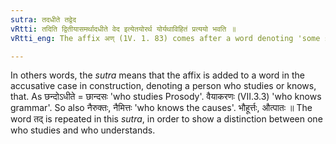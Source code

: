 ```yaml
---
sutra: तदधीते तद्वेद
vRtti: तदिति द्वितीयासमर्थादधीते वेद इत्येतयोरर्थ योर्यथाविहितं प्रत्ययो भवति ॥
vRtti_eng: The affix अण् (1V. 1. 83) comes after a word denoting 'some subject of study', in the sense of 'who has studied that or who understands that'.

---
```

In others words, the _sutra_ means that the affix is added to a word in the accusative case in construction, denoting a person who studies or knows, that. As छन्दोऽधीते = छान्दसः 'who studies Prosody'. वैयाकरणः (VII.3.3) 'who knows grammar'. So also नैरुक्तः, नैमित्तः 'who knows the causes'. भौहूर्त्तः, औत्पातः ॥ The word तद् is repeated in this _sutra_, in order to show a distinction between one who studies and who understands.